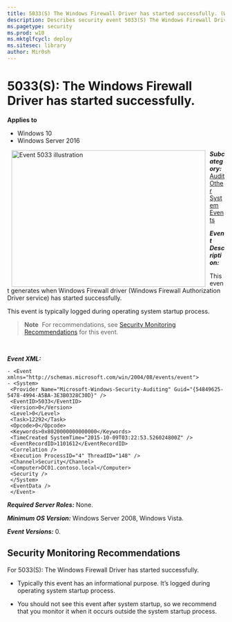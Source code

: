```yaml
---
title: 5033(S) The Windows Firewall Driver has started successfully. (Windows 10)
description: Describes security event 5033(S) The Windows Firewall Driver has started successfully.
ms.pagetype: security
ms.prod: w10
ms.mktglfcycl: deploy
ms.sitesec: library
author: Mir0sh
---
```


# 5033(S): The Windows Firewall Driver has started successfully.

**Applies to**
-   Windows 10
-   Windows Server 2016


<img src="images/event-5033.png" alt="Event 5033 illustration" width="449" height="317" hspace="10" align="left" />

***Subcategory:***&nbsp;[Audit Other System Events](audit-other-system-events.md)

***Event Description:***

This event generates when Windows Firewall driver (Windows Firewall Authorization Driver service) has started successfully.

This event is typically logged during operating system startup process.

> **Note**&nbsp;&nbsp;For recommendations, see [Security Monitoring Recommendations](#security-monitoring-recommendations) for this event.

<br clear="all">

***Event XML:***
```
- <Event xmlns="http://schemas.microsoft.com/win/2004/08/events/event">
- <System>
 <Provider Name="Microsoft-Windows-Security-Auditing" Guid="{54849625-5478-4994-A5BA-3E3B0328C30D}" /> 
 <EventID>5033</EventID> 
 <Version>0</Version> 
 <Level>0</Level> 
 <Task>12292</Task> 
 <Opcode>0</Opcode> 
 <Keywords>0x8020000000000000</Keywords> 
 <TimeCreated SystemTime="2015-10-09T03:22:53.526024800Z" /> 
 <EventRecordID>1101612</EventRecordID> 
 <Correlation /> 
 <Execution ProcessID="4" ThreadID="148" /> 
 <Channel>Security</Channel> 
 <Computer>DC01.contoso.local</Computer> 
 <Security /> 
 </System>
 <EventData /> 
 </Event>

```

***Required Server Roles:*** None.

***Minimum OS Version:*** Windows Server 2008, Windows Vista.

***Event Versions:*** 0.

## Security Monitoring Recommendations

For 5033(S): The Windows Firewall Driver has started successfully.

-   Typically this event has an informational purpose. It’s logged during operating system startup process.

-   You should not see this event after system startup, so we recommend that you monitor it when it occurs outside the system startup process.

